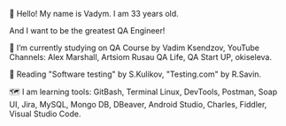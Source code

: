 👋 Hello! My name is Vadym. I am 33 years old.

And I want to be the greatest QA Engineer!

🌱 I’m currently studying on QA Course by Vadim Ksendzov, YouTube Channels: Alex Marshall, Artsiom Rusau QA Life, QA Start UP, okiseleva.

💬 Reading "Software testing" by S.Kulikov, "Testing.com" by R.Savin.

🗺️ I am learning tools: GitBash, Terminal Linux, DevTools, Postman, Soap UI, Jira, MySQL, Mongo DB, DBeaver, Android Studio, Charles, Fiddler, Visual Studio Code.
